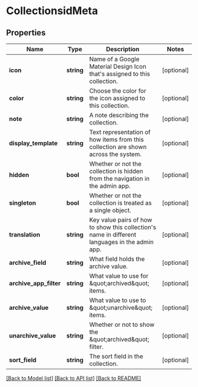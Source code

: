 # CollectionsidMeta

## Properties
Name | Type | Description | Notes
------------ | ------------- | ------------- | -------------
**icon** | **string** | Name of a Google Material Design Icon that&#x27;s assigned to this collection. | [optional] 
**color** | **string** | Choose the color for the icon assigned to this collection. | [optional] 
**note** | **string** | A note describing the collection. | [optional] 
**display_template** | **string** | Text representation of how items from this collection are shown across the system. | [optional] 
**hidden** | **bool** | Whether or not the collection is hidden from the navigation in the admin app. | [optional] 
**singleton** | **bool** | Whether or not the collection is treated as a single object. | [optional] 
**translation** | **string** | Key value pairs of how to show this collection&#x27;s name in different languages in the admin app. | [optional] 
**archive_field** | **string** | What field holds the archive value. | [optional] 
**archive_app_filter** | **string** | What value to use for \&quot;archived\&quot; items. | [optional] 
**archive_value** | **string** | What value to use to \&quot;unarchive\&quot; items. | [optional] 
**unarchive_value** | **string** | Whether or not to show the \&quot;archived\&quot; filter. | [optional] 
**sort_field** | **string** | The sort field in the collection. | [optional] 

[[Back to Model list]](../../README.md#documentation-for-models) [[Back to API list]](../../README.md#documentation-for-api-endpoints) [[Back to README]](../../README.md)

